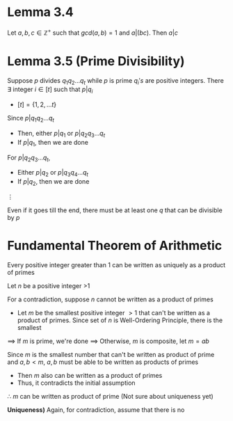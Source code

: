 # Lemma 3.4
Let $a,b,c\in\mathbb{Z}^{+}$ such that $gcd(a,b)=1$ and $a|(bc)$. Then $a|c$

# Lemma 3.5 (Prime Divisibility)
Suppose $p$ divides $q_{1}q_{2}\dots q_{t}$ while $p$ is prime $q_{i}'s$ are positive integers. There $\exists \text{ }$ integer $i\in [t]$ such that $p|q_{i}$
- $[t] = \{1,2,\dots t\}$ 

Since $p|q_{1}q_{2}\dots q_{t}$
- Then, either $p|q_{1}$ or $p|q_{2}q_{3}\dots q_{t}$
- If $p|q_{1}$, then we are done

For $p|q_{2}q_{3}\dots q_{t}$,
- Either $p|q_{2}$ or $p|q_{3}q_{4}\dots q_{t}$
- If $p|q_{2}$, then we are done

$\vdots$

Even if it goes till the end, there must be at least one $q$ that can be divisible by $p$

# Fundamental Theorem of Arithmetic
Every positive integer greater than 1 can be written as uniquely as a product of primes

Let $n$ be a positive integer >1

For a contradiction, suppose $n$ cannot be written as a product of primes
- Let $m$ be the smallest positive integer $>1$ that can't be written as a product of primes. Since set of $n$ is Well-Ordering Principle, there is the smallest 

 $\implies$ If $m$ is prime, we're done
 $\implies$ Otherwise, $m$ is composite, let $m=ab$

Since $m$ is the smallest number that can't be written as product of prime and $a,b<m$, $a,b$ must be able to be written as products of primes
- Then $m$ also can be written as a product of primes
- Thus, it contradicts the initial assumption

$\therefore$ $m$ can be written as product of prime (Not sure about uniqueness yet)

**Uniqueness)**
Again, for contradiction, assume that there is no 
